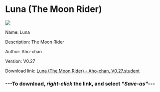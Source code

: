 # Luna (The Moon Rider)

<img src = "https://raw.githubusercontent.com/Arbiter1223/Koukou-Gurashi-Custom-Students/master/Students/Files/Luna%20(The%20Moon%20Rider).png">

Name: Luna

Description: The Moon Rider

Author: Aho-chan

Version: V0.27

Download link: <a href="https://raw.githubusercontent.com/Arbiter1223/Koukou-Gurashi-Custom-Students/master/Students/Files/Luna%20(The%20Moon%20Rider)%20-%20Aho-chan%2C%20V0.27.student">Luna (The Moon Rider) - Aho-chan, V0.27.student</a>

### ---**To download, _right-click_ the link, and select _"Save-as"_**---

